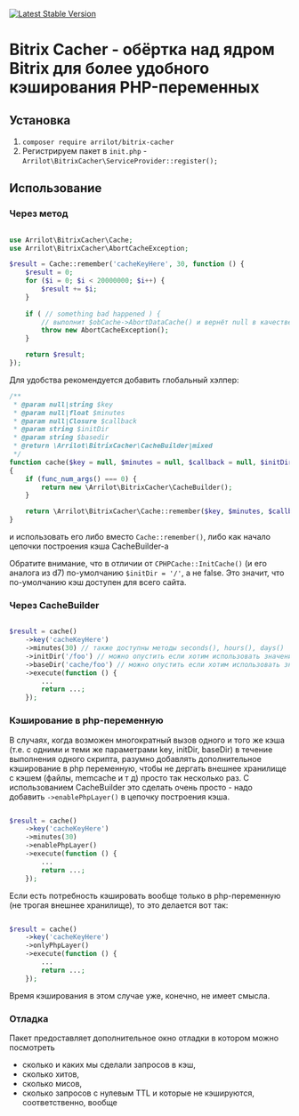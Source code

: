 [![Latest Stable Version](https://poser.pugx.org/arrilot/bitrix-cacher/v/stable.svg)](https://packagist.org/packages/arrilot/bitrix-cacher/)

# Bitrix Cacher - обёртка над ядром Bitrix для более удобного кэширования PHP-переменных

## Установка

1. ```composer require arrilot/bitrix-cacher```
2. Регистрируем пакет в `init.php` - `Arrilot\BitrixCacher\ServiceProvider::register();`

## Использование

### Через метод

```php

use Arrilot\BitrixCacher\Cache;
use Arrilot\BitrixCacher\AbortCacheException;

$result = Cache::remember('cacheKeyHere', 30, function () {
    $result = 0;
    for ($i = 0; $i < 20000000; $i++) {
        $result += $i;
    }
    
    if ( // something bad happened ) {
        // выполнит $obCache->AbortDataCache() и вернёт null в качестве $result
        throw new AbortCacheException();
    }

    return $result;
});

```

Для удобства рекомендуется добавить глобальный хэлпер:

```php
/**
 * @param null|string $key
 * @param null|float $minutes
 * @param null|Closure $callback
 * @param string $initDir
 * @param string $basedir
 * @return \Arrilot\BitrixCacher\CacheBuilder|mixed
 */
function cache($key = null, $minutes = null, $callback = null, $initDir = '/', $basedir = 'cache')
{
    if (func_num_args() === 0) {
        return new \Arrilot\BitrixCacher\CacheBuilder();
    }

    return \Arrilot\BitrixCacher\Cache::remember($key, $minutes, $callback, $initDir, $basedir);
}
```

и использовать его либо вместо `Cache::remember()`, либо как начало цепочки построения кэша CacheBuilder-а

Обратите внимание, что в отличии от `CPHPCache::InitCache()` (и его аналога из d7) по-умолчанию `$initDir = '/'`, а не false.
Это значит, что по-умолчанию кэш доступен для всего сайта.

### Через CacheBuilder

```php

$result = cache()
    ->key('cacheKeyHere')
    ->minutes(30) // также доступны методы seconds(), hours(), days()
    ->initDir('/foo') // можно опустить если хотим использовать значение по-умолчанию
    ->baseDir('cache/foo') // можно опустить если хотим использовать значение по-умолчанию
    ->execute(function () {
        ...
        return ...;
    });
```

### Кэширование в php-переменную

В случаях, когда возможен многократный вызов одного и того же кэша (т.е. с одними и теми же параметрами key, initDir, baseDir) в течение выполнения одного скрипта,
разумно добавлять дополнительное кэширование в php переменную, чтобы не дергать внешнее хранилище с кэшем (файлы, memcache и т д) просто так несколько раз.
С использованием CacheBuilder это сделать очень просто - надо добавить `->enablePhpLayer()` в цепочку построения кэша.

```php

$result = cache()
    ->key('cacheKeyHere')
    ->minutes(30)
    ->enablePhpLayer()
    ->execute(function () {
        ...
        return ...;
    });
```

Если есть потребность кэшировать вообще только в php-переменную (не трогая внешнее хранилище), то это делается вот так:

```php

$result = cache()
    ->key('cacheKeyHere')
    ->onlyPhpLayer()
    ->execute(function () {
        ...
        return ...;
    });
```

Время кэширования в этом случае уже, конечно, не имеет смысла.

### Отладка

Пакет предоставляет дополнительное окно отладки в котором можно посмотреть
- сколько и каких мы сделали запросов в кэш,
- сколько хитов,
- сколько мисов,
- сколько запросов с нулевым TTL и которые не кэшируются, соответственно, вообще
